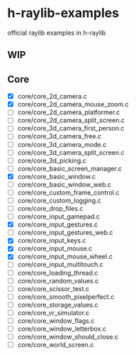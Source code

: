 # h-raylib-examples

official raylib examples in h-raylib

## WIP

## Core

- [x] core/core_2d_camera.c
- [x] core/core_2d_camera_mouse_zoom.c
- [ ] core/core_2d_camera_platformer.c
- [ ] core/core_2d_camera_split_screen.c
- [ ] core/core_3d_camera_first_person.c
- [ ] core/core_3d_camera_free.c
- [ ] core/core_3d_camera_mode.c
- [ ] core/core_3d_camera_split_screen.c
- [ ] core/core_3d_picking.c
- [ ] core/core_basic_screen_manager.c
- [x] core/core_basic_window.c
- [ ] core/core_basic_window_web.c
- [ ] core/core_custom_frame_control.c
- [ ] core/core_custom_logging.c
- [ ] core/core_drop_files.c
- [ ] core/core_input_gamepad.c
- [x] core/core_input_gestures.c
- [ ] core/core_input_gestures_web.c
- [x] core/core_input_keys.c
- [x] core/core_input_mouse.c
- [x] core/core_input_mouse_wheel.c
- [ ] core/core_input_multitouch.c
- [ ] core/core_loading_thread.c
- [ ] core/core_random_values.c
- [ ] core/core_scissor_test.c
- [ ] core/core_smooth_pixelperfect.c
- [ ] core/core_storage_values.c
- [ ] core/core_vr_simulator.c
- [ ] core/core_window_flags.c
- [ ] core/core_window_letterbox.c
- [ ] core/core_window_should_close.c
- [ ] core/core_world_screen.c
